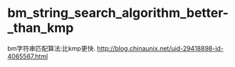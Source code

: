# bm_string_search_algorithm_better-_than_kmp


bm字符串匹配算法:比kmp更快.
http://blog.chinaunix.net/uid-29418898-id-4065567.html
